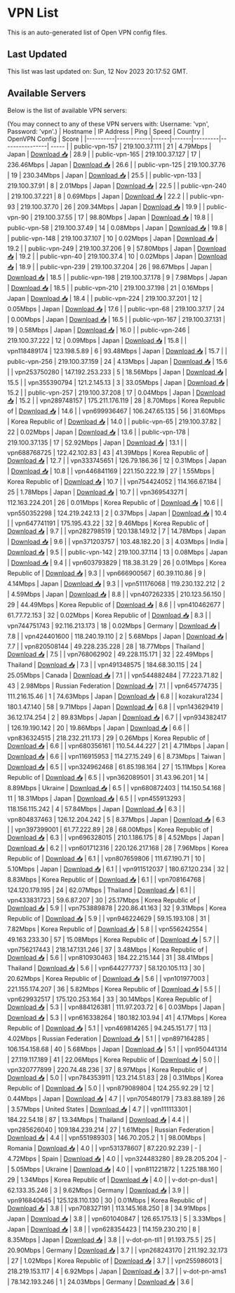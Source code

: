 # VPN List

This is an auto-generated list of Open VPN config files.

## Last Updated

This list was last updated on: Sun, 12 Nov 2023 20:17:52 GMT.

## Available Servers

Below is the list of available VPN servers:

(You may connect to any of these VPN servers with: Username: 'vpn', Password: 'vpn'.)
| Hostname | IP Address | Ping | Speed | Country | OpenVPN Config | Score |
|----------|------------|------|-------|---------|----------------| ----- |
| public-vpn-157 | 219.100.37.111 | 21 | 4.79Mbps | Japan | [Download 📥](./configs/server_0_JP.ovpn) | 28.9 |
| public-vpn-165 | 219.100.37.127 | 17 | 236.46Mbps | Japan | [Download 📥](./configs/server_1_JP.ovpn) | 26.6 |
| public-vpn-125 | 219.100.37.76 | 19 | 230.34Mbps | Japan | [Download 📥](./configs/server_2_JP.ovpn) | 25.5 |
| public-vpn-133 | 219.100.37.91 | 8 | 2.01Mbps | Japan | [Download 📥](./configs/server_3_JP.ovpn) | 22.5 |
| public-vpn-240 | 219.100.37.221 | 8 | 0.69Mbps | Japan | [Download 📥](./configs/server_4_JP.ovpn) | 22.2 |
| public-vpn-93 | 219.100.37.70 | 26 | 209.34Mbps | Japan | [Download 📥](./configs/server_5_JP.ovpn) | 19.9 |
| public-vpn-90 | 219.100.37.55 | 17 | 98.80Mbps | Japan | [Download 📥](./configs/server_6_JP.ovpn) | 19.8 |
| public-vpn-58 | 219.100.37.49 | 14 | 0.08Mbps | Japan | [Download 📥](./configs/server_7_JP.ovpn) | 19.8 |
| public-vpn-148 | 219.100.37.107 | 10 | 0.02Mbps | Japan | [Download 📥](./configs/server_8_JP.ovpn) | 19.2 |
| public-vpn-249 | 219.100.37.206 | 9 | 57.80Mbps | Japan | [Download 📥](./configs/server_9_JP.ovpn) | 19.2 |
| public-vpn-40 | 219.100.37.4 | 10 | 0.02Mbps | Japan | [Download 📥](./configs/server_10_JP.ovpn) | 18.9 |
| public-vpn-239 | 219.100.37.204 | 26 | 98.67Mbps | Japan | [Download 📥](./configs/server_11_JP.ovpn) | 18.5 |
| public-vpn-198 | 219.100.37.178 | 9 | 7.98Mbps | Japan | [Download 📥](./configs/server_12_JP.ovpn) | 18.5 |
| public-vpn-210 | 219.100.37.198 | 21 | 0.16Mbps | Japan | [Download 📥](./configs/server_13_JP.ovpn) | 18.4 |
| public-vpn-224 | 219.100.37.201 | 12 | 0.05Mbps | Japan | [Download 📥](./configs/server_14_JP.ovpn) | 17.6 |
| public-vpn-68 | 219.100.37.17 | 24 | 0.00Mbps | Japan | [Download 📥](./configs/server_15_JP.ovpn) | 16.5 |
| public-vpn-167 | 219.100.37.131 | 19 | 0.58Mbps | Japan | [Download 📥](./configs/server_16_JP.ovpn) | 16.0 |
| public-vpn-246 | 219.100.37.222 | 12 | 0.09Mbps | Japan | [Download 📥](./configs/server_17_JP.ovpn) | 15.8 |
| vpn118489174 | 123.198.5.89 | 6 | 93.48Mbps | Japan | [Download 📥](./configs/server_18_JP.ovpn) | 15.7 |
| public-vpn-256 | 219.100.37.159 | 24 | 4.13Mbps | Japan | [Download 📥](./configs/server_19_JP.ovpn) | 15.6 |
| vpn253750280 | 147.192.253.233 | 5 | 18.56Mbps | Japan | [Download 📥](./configs/server_20_JP.ovpn) | 15.5 |
| vpn355390794 | 121.2.145.13 | 3 | 33.05Mbps | Japan | [Download 📥](./configs/server_21_JP.ovpn) | 15.2 |
| public-vpn-257 | 219.100.37.208 | 17 | 0.04Mbps | Japan | [Download 📥](./configs/server_22_JP.ovpn) | 15.2 |
| vpn289748157 | 175.211.176.119 | 28 | 8.70Mbps | Korea Republic of | [Download 📥](./configs/server_23_KR.ovpn) | 14.6 |
| vpn699936467 | 106.247.65.135 | 56 | 31.60Mbps | Korea Republic of | [Download 📥](./configs/server_24_KR.ovpn) | 14.0 |
| public-vpn-65 | 219.100.37.82 | 22 | 0.02Mbps | Japan | [Download 📥](./configs/server_25_JP.ovpn) | 13.6 |
| public-vpn-178 | 219.100.37.135 | 17 | 52.92Mbps | Japan | [Download 📥](./configs/server_26_JP.ovpn) | 13.1 |
| vpn688768725 | 122.42.102.83 | 43 | 41.39Mbps | Korea Republic of | [Download 📥](./configs/server_27_KR.ovpn) | 12.7 |
| vpn333745651 | 126.79.186.36 | 12 | 0.31Mbps | Japan | [Download 📥](./configs/server_28_JP.ovpn) | 10.8 |
| vpn446841169 | 221.150.222.19 | 27 | 1.55Mbps | Korea Republic of | [Download 📥](./configs/server_29_KR.ovpn) | 10.7 |
| vpn754424052 | 114.166.67.184 | 25 | 1.78Mbps | Japan | [Download 📥](./configs/server_30_JP.ovpn) | 10.7 |
| vpn369543271 | 112.163.224.201 | 26 | 0.01Mbps | Korea Republic of | [Download 📥](./configs/server_31_KR.ovpn) | 10.6 |
| vpn550352298 | 124.219.242.13 | 2 | 0.37Mbps | Japan | [Download 📥](./configs/server_32_JP.ovpn) | 10.4 |
| vpn647741191 | 175.195.43.22 | 32 | 9.46Mbps | Korea Republic of | [Download 📥](./configs/server_33_KR.ovpn) | 9.7 |
| vpn282798519 | 120.138.149.12 | 7 | 14.78Mbps | Japan | [Download 📥](./configs/server_34_JP.ovpn) | 9.6 |
| vpn371203757 | 103.48.182.20 | 3 | 4.03Mbps | India | [Download 📥](./configs/server_35_IN.ovpn) | 9.5 |
| public-vpn-142 | 219.100.37.114 | 13 | 0.08Mbps | Japan | [Download 📥](./configs/server_36_JP.ovpn) | 9.4 |
| vpn603793829 | 118.38.31.29 | 26 | 0.01Mbps | Korea Republic of | [Download 📥](./configs/server_37_KR.ovpn) | 9.3 |
| vpn666900567 | 60.39.110.86 | 9 | 4.14Mbps | Japan | [Download 📥](./configs/server_38_JP.ovpn) | 9.3 |
| vpn511176068 | 119.230.132.212 | 2 | 4.59Mbps | Japan | [Download 📥](./configs/server_39_JP.ovpn) | 8.8 |
| vpn407262335 | 210.123.56.150 | 29 | 44.49Mbps | Korea Republic of | [Download 📥](./configs/server_40_KR.ovpn) | 8.6 |
| vpn410462677 | 61.77.72.153 | 32 | 0.02Mbps | Korea Republic of | [Download 📥](./configs/server_41_KR.ovpn) | 8.3 |
| vpn744751743 | 92.116.213.173 | 18 | 0.02Mbps | Germany | [Download 📥](./configs/server_42_DE.ovpn) | 7.8 |
| vpn424401600 | 118.240.19.110 | 2 | 5.68Mbps | Japan | [Download 📥](./configs/server_43_JP.ovpn) | 7.7 |
| vpn820508144 | 49.228.235.228 | 28 | 18.77Mbps | Thailand | [Download 📥](./configs/server_44_TH.ovpn) | 7.5 |
| vpn768062902 | 49.228.115.171 | 32 | 22.49Mbps | Thailand | [Download 📥](./configs/server_45_TH.ovpn) | 7.3 |
| vpn491348575 | 184.68.30.115 | 24 | 25.05Mbps | Canada | [Download 📥](./configs/server_46_CA.ovpn) | 7.1 |
| vpn544882484 | 77.223.71.82 | 43 | 2.98Mbps | Russian Federation | [Download 📥](./configs/server_47_RU.ovpn) | 7.1 |
| vpn645774735 | 111.216.15.46 | 1 | 74.63Mbps | Japan | [Download 📥](./configs/server_48_JP.ovpn) | 6.8 |
| kozakura1234 | 180.1.47.140 | 58 | 9.71Mbps | Japan | [Download 📥](./configs/server_49_JP.ovpn) | 6.8 |
| vpn143629419 | 36.12.174.254 | 2 | 89.83Mbps | Japan | [Download 📥](./configs/server_50_JP.ovpn) | 6.7 |
| vpn934382417 | 126.19.190.142 | 20 | 19.86Mbps | Japan | [Download 📥](./configs/server_51_JP.ovpn) | 6.6 |
| vpn836324515 | 218.232.211.173 | 29 | 0.26Mbps | Korea Republic of | [Download 📥](./configs/server_52_KR.ovpn) | 6.6 |
| vpn680356161 | 110.54.44.227 | 21 | 4.71Mbps | Japan | [Download 📥](./configs/server_53_JP.ovpn) | 6.6 |
| vpn116915953 | 114.27.15.249 | 6 | 8.73Mbps | Taiwan | [Download 📥](./configs/server_54_TW.ovpn) | 6.5 |
| vpn324962468 | 61.85.198.164 | 27 | 15.11Mbps | Korea Republic of | [Download 📥](./configs/server_55_KR.ovpn) | 6.5 |
| vpn362089501 | 31.43.96.201 | 14 | 8.89Mbps | Ukraine | [Download 📥](./configs/server_56_UA.ovpn) | 6.5 |
| vpn680872403 | 114.150.54.168 | 11 | 18.31Mbps | Japan | [Download 📥](./configs/server_57_JP.ovpn) | 6.5 |
| vpn455913293 | 118.156.115.242 | 4 | 57.84Mbps | Japan | [Download 📥](./configs/server_58_JP.ovpn) | 6.3 |
| vpn804837463 | 126.12.204.242 | 5 | 8.37Mbps | Japan | [Download 📥](./configs/server_59_JP.ovpn) | 6.3 |
| vpn397399001 | 61.77.222.89 | 28 | 68.00Mbps | Korea Republic of | [Download 📥](./configs/server_60_KR.ovpn) | 6.3 |
| vpn696328015 | 210.1.186.175 | 8 | 4.52Mbps | Japan | [Download 📥](./configs/server_61_JP.ovpn) | 6.2 |
| vpn601712316 | 220.126.217.168 | 28 | 7.96Mbps | Korea Republic of | [Download 📥](./configs/server_62_KR.ovpn) | 6.1 |
| vpn807659806 | 111.67.190.71 | 10 | 5.10Mbps | Japan | [Download 📥](./configs/server_63_JP.ovpn) | 6.1 |
| vpn911512037 | 180.67.120.234 | 32 | 8.83Mbps | Korea Republic of | [Download 📥](./configs/server_64_KR.ovpn) | 6.1 |
| vpn708164768 | 124.120.179.195 | 24 | 62.07Mbps | Thailand | [Download 📥](./configs/server_65_TH.ovpn) | 6.1 |
| vpn433831723 | 59.6.87.207 | 30 | 25.17Mbps | Korea Republic of | [Download 📥](./configs/server_66_KR.ovpn) | 5.9 |
| vpn753889878 | 220.86.41.163 | 32 | 9.31Mbps | Korea Republic of | [Download 📥](./configs/server_67_KR.ovpn) | 5.9 |
| vpn946224629 | 59.15.193.108 | 31 | 7.82Mbps | Korea Republic of | [Download 📥](./configs/server_68_KR.ovpn) | 5.8 |
| vpn556242554 | 49.163.233.30 | 57 | 15.08Mbps | Korea Republic of | [Download 📥](./configs/server_69_KR.ovpn) | 5.7 |
| vpn756217443 | 218.147.131.246 | 37 | 3.48Mbps | Korea Republic of | [Download 📥](./configs/server_70_KR.ovpn) | 5.6 |
| vpn810930463 | 184.22.215.144 | 31 | 38.41Mbps | Thailand | [Download 📥](./configs/server_71_TH.ovpn) | 5.6 |
| vpn644277737 | 58.120.105.113 | 30 | 20.62Mbps | Korea Republic of | [Download 📥](./configs/server_72_KR.ovpn) | 5.6 |
| vpn101977003 | 221.155.174.207 | 36 | 5.82Mbps | Korea Republic of | [Download 📥](./configs/server_73_KR.ovpn) | 5.5 |
| vpn629932517 | 175.120.253.164 | 33 | 30.14Mbps | Korea Republic of | [Download 📥](./configs/server_74_KR.ovpn) | 5.3 |
| vpn884126381 | 111.97.203.72 | 6 | 0.03Mbps | Japan | [Download 📥](./configs/server_75_JP.ovpn) | 5.3 |
| vpn616338264 | 180.182.103.94 | 41 | 4.17Mbps | Korea Republic of | [Download 📥](./configs/server_76_KR.ovpn) | 5.1 |
| vpn469814265 | 94.245.151.77 | 113 | 4.02Mbps | Russian Federation | [Download 📥](./configs/server_77_RU.ovpn) | 5.1 |
| vpn897164285 | 106.154.158.68 | 40 | 5.68Mbps | Japan | [Download 📥](./configs/server_78_JP.ovpn) | 5.1 |
| vpn950441314 | 27.119.117.189 | 41 | 22.06Mbps | Korea Republic of | [Download 📥](./configs/server_79_KR.ovpn) | 5.0 |
| vpn320777899 | 220.74.48.236 | 37 | 8.97Mbps | Korea Republic of | [Download 📥](./configs/server_80_KR.ovpn) | 5.0 |
| vpn784353911 | 123.214.51.83 | 28 | 0.31Mbps | Korea Republic of | [Download 📥](./configs/server_81_KR.ovpn) | 5.0 |
| vpn879089804 | 124.255.92.29 | 12 | 0.44Mbps | Japan | [Download 📥](./configs/server_82_JP.ovpn) | 4.7 |
| vpn705480179 | 73.83.88.189 | 26 | 3.57Mbps | United States | [Download 📥](./configs/server_83_US.ovpn) | 4.7 |
| vpn111113301 | 184.22.54.18 | 87 | 13.34Mbps | Thailand | [Download 📥](./configs/server_84_TH.ovpn) | 4.4 |
| vpn285626040 | 109.184.239.214 | 27 | 1.61Mbps | Russian Federation | [Download 📥](./configs/server_85_RU.ovpn) | 4.4 |
| vpn551989303 | 146.70.205.2 | 1 | 98.00Mbps | Romania | [Download 📥](./configs/server_86_RO.ovpn) | 4.0 |
| vpn531378607 | 87.220.92.239 | - | 4.72Mbps | Spain | [Download 📥](./configs/server_87_ES.ovpn) | 4.0 |
| vpn324483280 | 89.28.205.204 | - | 5.05Mbps | Ukraine | [Download 📥](./configs/server_88_UA.ovpn) | 4.0 |
| vpn811221872 | 1.225.188.160 | 29 | 1.34Mbps | Korea Republic of | [Download 📥](./configs/server_89_KR.ovpn) | 4.0 |
| v-dot-pn-dus1 | 62.133.35.246 | 3 | 9.62Mbps | Germany | [Download 📥](./configs/server_90_DE.ovpn) | 3.9 |
| vpn916840645 | 125.128.110.130 | 30 | 0.01Mbps | Korea Republic of | [Download 📥](./configs/server_91_KR.ovpn) | 3.8 |
| vpn708327191 | 113.145.168.250 | 8 | 34.91Mbps | Japan | [Download 📥](./configs/server_92_JP.ovpn) | 3.8 |
| vpn601040847 | 126.65.175.13 | 5 | 3.33Mbps | Japan | [Download 📥](./configs/server_93_JP.ovpn) | 3.8 |
| vpn628354423 | 114.159.230.210 | 8 | 8.35Mbps | Japan | [Download 📥](./configs/server_94_JP.ovpn) | 3.8 |
| v-dot-pn-tll1 | 91.193.75.5 | 25 | 20.90Mbps | Germany | [Download 📥](./configs/server_95_DE.ovpn) | 3.7 |
| vpn268243170 | 211.192.32.173 | 27 | 1.02Mbps | Korea Republic of | [Download 📥](./configs/server_96_KR.ovpn) | 3.7 |
| vpn255986013 | 218.219.153.117 | 4 | 6.92Mbps | Japan | [Download 📥](./configs/server_97_JP.ovpn) | 3.7 |
| v-dot-pn-ams1 | 78.142.193.246 | 1 | 24.03Mbps | Germany | [Download 📥](./configs/server_98_DE.ovpn) | 3.6 |
